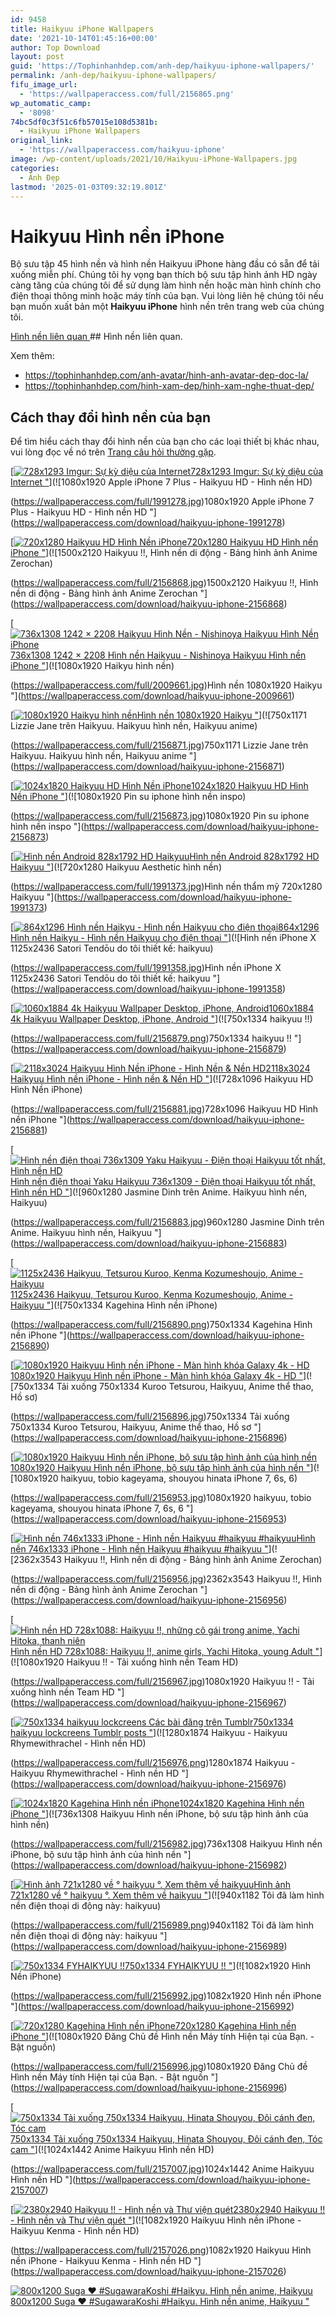 ```yaml
---
id: 9458
title: Haikyuu iPhone Wallpapers
date: '2021-10-14T01:45:16+00:00'
author: Top Download
layout: post
guid: 'https://Tophinhanhdep.com/anh-dep/haikyuu-iphone-wallpapers/'
permalink: /anh-dep/haikyuu-iphone-wallpapers/
fifu_image_url:
  - 'https://wallpaperaccess.com/full/2156865.png'
wp_automatic_camp:
  - '8098'
74bc5df0c3f51c6fb57015e108d5381b:
  - Haikyuu iPhone Wallpapers
original_link:
  - 'https://wallpaperaccess.com/haikyuu-iphone'
image: /wp-content/uploads/2021/10/Haikyuu-iPhone-Wallpapers.jpg
categories:
  - Ảnh Đẹp
lastmod: '2025-01-03T09:32:19.801Z'
---
```

# Haikyuu Hình nền iPhone

Bộ sưu tập 45 hình nền và hình nền Haikyuu iPhone hàng đầu có sẵn để tải xuống miễn phí. Chúng tôi hy vọng bạn thích bộ sưu tập hình ảnh HD ngày càng tăng của chúng tôi để sử dụng làm hình nền hoặc màn hình chính cho điện thoại thông minh hoặc máy tính của bạn. Vui lòng liên hệ chúng tôi nếu bạn muốn xuất bản một **Haikyuu iPhone** hình nền trên trang web của chúng tôi.

[Hình nền liên quan ](#related) ## Hình nền liên quan.

   
 Xem thêm:

   
- <https://tophinhanhdep.com/anh-avatar/hinh-anh-avatar-dep-doc-la/>
- <https://tophinhanhdep.com/hinh-xam-dep/hinh-xam-nghe-thuat-dep/>

## Cách thay đổi hình nền của bạn

Để tìm hiểu cách thay đổi hình nền của bạn cho các loại thiết bị khác nhau, vui lòng đọc về nó trên [Trang câu hỏi thường gặp](https://tophinhanhdep.com/faq/).

  
[[![728x1293 Imgur: Sự kỳ diệu của Internet](https://wallpaperaccess.com/full/2156865.png)728x1293 Imgur: Sự kỳ diệu của Internet "](https://wallpaperaccess.com/download/haikyuu-iphone-2156865)](![1080x1920 Apple iPhone 7 Plus - Haikyuu HD - Hình nền HD)

(https://wallpaperaccess.com/full/1991278.jpg)1080x1920 Apple iPhone 7 Plus - Haikyuu HD - Hình nền HD "](https://wallpaperaccess.com/download/haikyuu-iphone-1991278)

[[![720x1280 Haikyuu HD Hình Nền iPhone](https://wallpaperaccess.com/full/2156867.jpg)720x1280 Haikyuu HD Hình nền iPhone "](https://wallpaperaccess.com/download/haikyuu-iphone-2156867)](![1500x2120 Haikyuu !!, Hình nền di động - Bảng hình ảnh Anime Zerochan)

(https://wallpaperaccess.com/full/2156868.jpg)1500x2120 Haikyuu !!, Hình nền di động - Bảng hình ảnh Anime Zerochan "](https://wallpaperaccess.com/download/haikyuu-iphone-2156868)

[[![736x1308 1242 × 2208 Haikyuu Hình Nền - Nishinoya Haikyuu Hình Nền iPhone](https://wallpaperaccess.com/full/1991274.jpg)736x1308 1242 × 2208 Hình nền Haikyuu - Nishinoya Haikyuu Hình nền iPhone "](https://wallpaperaccess.com/download/haikyuu-iphone-1991274)](![1080x1920 Haikyu hình nền)

(https://wallpaperaccess.com/full/2009661.jpg)Hình nền 1080x1920 Haikyu "](https://wallpaperaccess.com/download/haikyuu-iphone-2009661)

[[![1080x1920 Haikyu hình nền](https://wallpaperaccess.com/full/1991276.jpg)Hình nền 1080x1920 Haikyu "](https://wallpaperaccess.com/download/haikyuu-iphone-1991276)](![750x1171 Lizzie Jane trên Haikyuu.  Haikyuu hình nền, Haikyuu anime)

(https://wallpaperaccess.com/full/2156871.jpg)750x1171 Lizzie Jane trên Haikyuu. Haikyuu hình nền, Haikyuu anime "](https://wallpaperaccess.com/download/haikyuu-iphone-2156871)

[[![1024x1820 Haikyuu HD Hình Nền iPhone](https://wallpaperaccess.com/full/2156872.jpg)1024x1820 Haikyuu HD Hình Nền iPhone "](https://wallpaperaccess.com/download/haikyuu-iphone-2156872)](![1080x1920 Pin su iphone hình nền inspo)

(https://wallpaperaccess.com/full/2156873.jpg)1080x1920 Pin su iphone hình nền inspo "](https://wallpaperaccess.com/download/haikyuu-iphone-2156873)

[[![Hình nền Android 828x1792 HD Haikyuu](https://wallpaperaccess.com/full/2156874.jpg)Hình nền Android 828x1792 HD Haikyuu "](https://wallpaperaccess.com/download/haikyuu-iphone-2156874)](![720x1280 Haikyuu Aesthetic hình nền)

(https://wallpaperaccess.com/full/1991373.jpg)Hình nền thẩm mỹ 720x1280 Haikyuu "](https://wallpaperaccess.com/download/haikyuu-iphone-1991373)

[[![864x1296 Hình nền Haikyu - Hình nền Haikyuu cho điện thoại](https://wallpaperaccess.com/full/2156876.jpg)864x1296 Hình nền Haikyu - Hình nền Haikyuu cho điện thoại "](https://wallpaperaccess.com/download/haikyuu-iphone-2156876)](![Hình nền iPhone X 1125x2436 Satori Tendōu do tôi thiết kế: haikyuu)

(https://wallpaperaccess.com/full/1991358.jpg)Hình nền iPhone X 1125x2436 Satori Tendōu do tôi thiết kế: haikyuu "](https://wallpaperaccess.com/download/haikyuu-iphone-1991358)

[[![1060x1884 4k Haikyuu Wallpaper Desktop, iPhone, Android](https://wallpaperaccess.com/full/2156878.jpg)1060x1884 4k Haikyuu Wallpaper Desktop, iPhone, Android "](https://wallpaperaccess.com/download/haikyuu-iphone-2156878)](![750x1334 haikyuu !!)

(https://wallpaperaccess.com/full/2156879.png)750x1334 haikyuu !! "](https://wallpaperaccess.com/download/haikyuu-iphone-2156879)

[[![2118x3024 Haikyuu Hình Nền iPhone - Hình Nền & Nền HD](https://wallpaperaccess.com/full/1991295.jpg)2118x3024 Haikyuu Hình nền iPhone - Hình nền &amp; Nền HD "](https://wallpaperaccess.com/download/haikyuu-iphone-1991295)](![728x1096 Haikyuu HD Hình Nền iPhone)

(https://wallpaperaccess.com/full/2156881.jpg)728x1096 Haikyuu HD Hình nền iPhone "](https://wallpaperaccess.com/download/haikyuu-iphone-2156881)

[[![Hình nền điện thoại 736x1309 Yaku Haikyuu - Điện thoại Haikyuu tốt nhất, Hình nền HD](https://wallpaperaccess.com/full/1991290.jpg)Hình nền điện thoại Yaku Haikyuu 736x1309 - Điện thoại Haikyuu tốt nhất, Hình nền HD "](https://wallpaperaccess.com/download/haikyuu-iphone-1991290)](![960x1280 Jasmine Dinh trên Anime.  Haikyuu hình nền, Haikyuu)

(https://wallpaperaccess.com/full/2156883.jpg)960x1280 Jasmine Dinh trên Anime. Haikyuu hình nền, Haikyuu "](https://wallpaperaccess.com/download/haikyuu-iphone-2156883)

[[![1125x2436 Haikyuu, Tetsurou Kuroo, Kenma Kozumeshoujo, Anime - Haikyuu](https://wallpaperaccess.com/full/2156885.png)1125x2436 Haikyuu, Tetsurou Kuroo, Kenma Kozumeshoujo, Anime - Haikyuu "](https://wallpaperaccess.com/download/haikyuu-iphone-2156885)](![750x1334 Kagehina Hình nền iPhone)

(https://wallpaperaccess.com/full/2156890.png)750x1334 Kagehina Hình nền iPhone "](https://wallpaperaccess.com/download/haikyuu-iphone-2156890)

[[![1080x1920 Haikyuu Hình nền iPhone - Màn hình khóa Galaxy 4k - HD](https://wallpaperaccess.com/full/2156892.jpg)1080x1920 Haikyuu Hình nền iPhone - Màn hình khóa Galaxy 4k - HD "](https://wallpaperaccess.com/download/haikyuu-iphone-2156892)](![750x1334 Tải xuống 750x1334 Kuroo Tetsurou, Haikyuu, Anime thể thao, Hồ sơ)

(https://wallpaperaccess.com/full/2156896.jpg)750x1334 Tải xuống 750x1334 Kuroo Tetsurou, Haikyuu, Anime thể thao, Hồ sơ "](https://wallpaperaccess.com/download/haikyuu-iphone-2156896)

[[![1080x1920 Haikyuu Hình nền iPhone, bộ sưu tập hình ảnh của hình nền](https://wallpaperaccess.com/full/2156901.png)1080x1920 Haikyuu Hình nền iPhone, bộ sưu tập hình ảnh của hình nền "](https://wallpaperaccess.com/download/haikyuu-iphone-2156901)](![1080x1920 haikyuu, tobio kageyama, shouyou hinata iPhone 7, 6s, 6)

(https://wallpaperaccess.com/full/2156953.jpg)1080x1920 haikyuu, tobio kageyama, shouyou hinata iPhone 7, 6s, 6 "](https://wallpaperaccess.com/download/haikyuu-iphone-2156953)

[[![Hình nền 746x1333 iPhone - Hình nền Haikyuu #haikyuu #haikyuu](https://wallpaperaccess.com/full/2156955.jpg)Hình nền 746x1333 iPhone - Hình nền Haikyuu #haikyuu #haikyuu "](https://wallpaperaccess.com/download/haikyuu-iphone-2156955)](![2362x3543 Haikyuu !!, Hình nền di động - Bảng hình ảnh Anime Zerochan)

(https://wallpaperaccess.com/full/2156956.jpg)2362x3543 Haikyuu !!, Hình nền di động - Bảng hình ảnh Anime Zerochan "](https://wallpaperaccess.com/download/haikyuu-iphone-2156956)

[[![Hình nền HD 728x1088: Haikyuu !!, những cô gái trong anime, Yachi Hitoka, thanh niên](https://wallpaperaccess.com/full/2156966.jpg)Hình nền HD 728x1088: Haikyuu !!, anime girls, Yachi Hitoka, young Adult "](https://wallpaperaccess.com/download/haikyuu-iphone-2156966)](![1080x1920 Haikyuu !!  - Tải xuống hình nền Team HD)

(https://wallpaperaccess.com/full/2156967.jpg)1080x1920 Haikyuu !! - Tải xuống hình nền Team HD "](https://wallpaperaccess.com/download/haikyuu-iphone-2156967)

[[![750x1334 haikyuu lockcreens Các bài đăng trên Tumblr](https://wallpaperaccess.com/full/2156972.jpg)750x1334 haikyuu lockcreens Tumblr posts "](https://wallpaperaccess.com/download/haikyuu-iphone-2156972)](![1280x1874 Haikyuu - Haikyuu Rhymewithrachel - Hình nền HD)

(https://wallpaperaccess.com/full/2156976.png)1280x1874 Haikyuu - Haikyuu Rhymewithrachel - Hình nền HD "](https://wallpaperaccess.com/download/haikyuu-iphone-2156976)

[[![1024x1820 Kagehina Hình nền iPhone](https://wallpaperaccess.com/full/2156981.jpg)1024x1820 Kagehina Hình nền iPhone "](https://wallpaperaccess.com/download/haikyuu-iphone-2156981)](![736x1308 Haikyuu Hình nền iPhone, bộ sưu tập hình ảnh của hình nền)

(https://wallpaperaccess.com/full/2156982.jpg)736x1308 Haikyuu Hình nền iPhone, bộ sưu tập hình ảnh của hình nền "](https://wallpaperaccess.com/download/haikyuu-iphone-2156982)

[[![Hình ảnh 721x1280 về ° haikyuu °.  Xem thêm về haikyuu](https://wallpaperaccess.com/full/2156986.jpg)Hình ảnh 721x1280 về ° haikyuu °. Xem thêm về haikyuu "](https://wallpaperaccess.com/download/haikyuu-iphone-2156986)](![940x1182 Tôi đã làm hình nền điện thoại di động này: haikyuu)

(https://wallpaperaccess.com/full/2156989.png)940x1182 Tôi đã làm hình nền điện thoại di động này: haikyuu "](https://wallpaperaccess.com/download/haikyuu-iphone-2156989)

[[![750x1334 FYHAIKYUU !!](https://wallpaperaccess.com/full/2156990.png)750x1334 FYHAIKYUU !! "](https://wallpaperaccess.com/download/haikyuu-iphone-2156990)](![1082x1920 Hình Nền iPhone)

(https://wallpaperaccess.com/full/2156992.jpg)1082x1920 Hình nền iPhone "](https://wallpaperaccess.com/download/haikyuu-iphone-2156992)

[[![720x1280 Kagehina Hình nền iPhone](https://wallpaperaccess.com/full/2156994.png)720x1280 Kagehina Hình nền iPhone "](https://wallpaperaccess.com/download/haikyuu-iphone-2156994)](![1080x1920 Đăng Chủ đề Hình nền Máy tính Hiện tại của Bạn.  - Bật nguồn)

(https://wallpaperaccess.com/full/2156996.jpg)1080x1920 Đăng Chủ đề Hình nền Máy tính Hiện tại của Bạn. - Bật nguồn "](https://wallpaperaccess.com/download/haikyuu-iphone-2156996)

[[![750x1334 Tải xuống 750x1334 Haikyuu, Hinata Shouyou, Đôi cánh đen, Tóc cam](https://wallpaperaccess.com/full/2157000.jpg)750x1334 Tải xuống 750x1334 Haikyuu, Hinata Shouyou, Đôi cánh đen, Tóc cam "](https://wallpaperaccess.com/download/haikyuu-iphone-2157000)](![1024x1442 Anime Haikyuu Hình nền HD)

(https://wallpaperaccess.com/full/2157007.jpg)1024x1442 Anime Haikyuu Hình nền HD "](https://wallpaperaccess.com/download/haikyuu-iphone-2157007)

[[![2380x2940 Haikyuu !!  - Hình nền và Thư viện quét](https://wallpaperaccess.com/full/2157011.jpg)2380x2940 Haikyuu !! - Hình nền và Thư viện quét "](https://wallpaperaccess.com/download/haikyuu-iphone-2157011)](![1082x1920 Haikyuu Hình nền iPhone - Haikyuu Kenma - Hình nền HD)

(https://wallpaperaccess.com/full/2157026.png)1082x1920 Haikyuu Hình nền iPhone - Haikyuu Kenma - Hình nền HD "](https://wallpaperaccess.com/download/haikyuu-iphone-2157026)

[![800x1200 Suga ❤ #SugawaraKoshi #Haikyu.  Hình nền anime, Haikyuu](https://wallpaperaccess.com/full/2157034.jpg)800x1200 Suga ❤ #SugawaraKoshi #Haikyu. Hình nền anime, Haikyuu "](https://wallpaperaccess.com/download/haikyuu-iphone-2157034)
